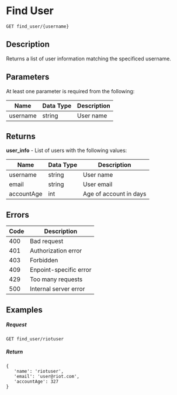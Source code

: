 # Find User

```
GET find_user/{username}
```

## Description

Returns a list of user information matching the specificed username.

## Parameters

At least one parameter is required from the following:

| Name     | Data Type | Description |
| -------- | --------- | ----------- |
| username | string    | User name   |

## Returns

**user_info** - List of users with the following values:

| **Name**   | **Data Type** | Description            |
| ---------- | ------------- | ---------------------- |
| username   | string        | User name              |
| email      | string        | User email             |
| accountAge | int           | Age of account in days |

## Errors

| Code | Description            |
| ---- | ---------------------- |
| 400  | Bad request            |
| 401  | Authorization error    |
| 403  | Forbidden              |
| 409  | Enpoint-specific error |
| 429  | Too many requests      |
| 500  | Internal server error  |

## Examples

##### **Request**

```
GET find_user/riotuser
```

##### Return

```
{
   'name': 'riotuser',
   'email': 'user@riot.com',
   'accountAge': 327
}
```
